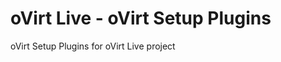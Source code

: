 oVirt Live - oVirt Setup Plugins
================================

oVirt Setup Plugins for oVirt Live project
